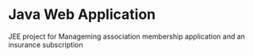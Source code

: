 # Java Web Application
JEE project for Manageming association membership application and an insurance subscription
